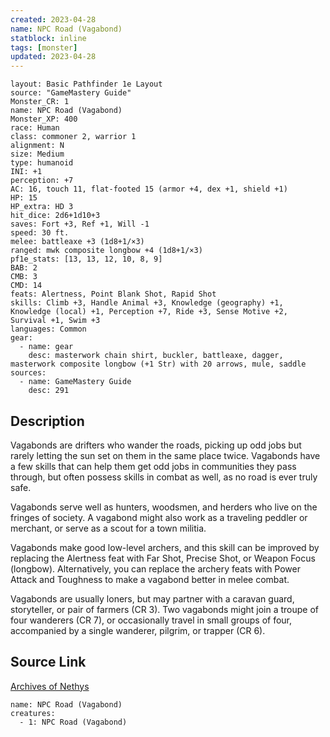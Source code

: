 ```yaml
---
created: 2023-04-28
name: NPC Road (Vagabond)
statblock: inline
tags: [monster]
updated: 2023-04-28
---
```

```statblock
layout: Basic Pathfinder 1e Layout
source: "GameMastery Guide"
Monster_CR: 1
name: NPC Road (Vagabond)
Monster_XP: 400
race: Human
class: commoner 2, warrior 1
alignment: N
size: Medium
type: humanoid
INI: +1
perception: +7
AC: 16, touch 11, flat-footed 15 (armor +4, dex +1, shield +1)
HP: 15
HP_extra: HD 3
hit_dice: 2d6+1d10+3
saves: Fort +3, Ref +1, Will -1
speed: 30 ft.
melee: battleaxe +3 (1d8+1/×3)
ranged: mwk composite longbow +4 (1d8+1/×3)
pf1e_stats: [13, 13, 12, 10, 8, 9]
BAB: 2
CMB: 3
CMD: 14
feats: Alertness, Point Blank Shot, Rapid Shot
skills: Climb +3, Handle Animal +3, Knowledge (geography) +1, Knowledge (local) +1, Perception +7, Ride +3, Sense Motive +2, Survival +1, Swim +3
languages: Common
gear:
  - name: gear
    desc: masterwork chain shirt, buckler, battleaxe, dagger, masterwork composite longbow (+1 Str) with 20 arrows, mule, saddle
sources:
  - name: GameMastery Guide
    desc: 291
```
## Description
Vagabonds are drifters who wander the roads, picking up odd jobs but rarely letting the sun set on them in the same place twice. Vagabonds have a few skills that can help them get odd jobs in communities they pass through, but often possess skills in combat as well, as no road is ever truly safe.

Vagabonds serve well as hunters, woodsmen, and herders who live on the fringes of society. A vagabond might also work as a traveling peddler or merchant, or serve as a scout for a town militia.

Vagabonds make good low-level archers, and this skill can be improved by replacing the Alertness feat with Far Shot, Precise Shot, or Weapon Focus (longbow). Alternatively, you can replace the archery feats with Power Attack and Toughness to make a vagabond better in melee combat.

Vagabonds are usually loners, but may partner with a caravan guard, storyteller, or pair of farmers (CR 3). Two vagabonds might join a troupe of four wanderers (CR 7), or occasionally travel in small groups of four, accompanied by a single wanderer, pilgrim, or trapper (CR 6).
## Source Link
[Archives of Nethys](https://aonprd.com/NPCDisplay.aspx?ItemName=Road%20(Vagabond))
```encounter-table
name: NPC Road (Vagabond)
creatures:
  - 1: NPC Road (Vagabond)
```
